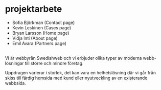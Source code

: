 # projektarbete
- Sofia Björkman (Contact page)
- Kevin Leskinen (Cases page)
- Bryan Larsson (Home page)
- Vidja Inti (About page)
- Emil Avara (Partners page)
<br />
Vi är webbyrån Swedishweb och vi erbjuder olika typer av moderna webb-lösningar till större och mindre företag. 

Uppdragen varierar i storlek, det kan vara en helhetslösning där vi går från skiss till färdig hemsida med kund
eller nyutveckling av en existerande webbsida.
